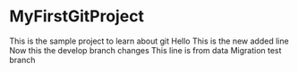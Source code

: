 # MyFirstGitProject
This is the sample project to learn about git
Hello This is the new added line
Now this the develop branch changes
This line is from data Migration test branch
